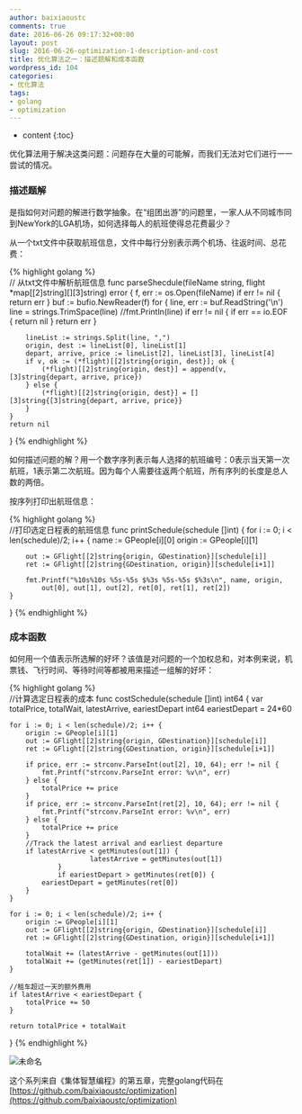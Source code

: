 ```yaml
---
author: baixiaoustc
comments: true
date: 2016-06-26 09:17:32+00:00
layout: post
slug: 2016-06-26-optimization-1-description-and-cost
title: 优化算法之一：描述题解和成本函数
wordpress_id: 104
categories:
- 优化算法
tags:
- golang
- optimization
---
```


* content 
{:toc}


优化算法用于解决这类问题：问题存在大量的可能解，而我们无法对它们进行一一尝试的情况。


### 描述题解


是指如何对问题的解进行数学抽象。在“组团出游”的问题里，一家人从不同城市同到NewYork的LGA机场，如何选择每人的航班使得总花费最少？

从一个txt文件中获取航班信息，文件中每行分别表示两个机场、往返时间、总花费：


{% highlight golang %}  
// 从txt文件中解析航班信息
func parseShecdule(fileName string, flight *map[[2]string][][3]string) error {
	f, err := os.Open(fileName)
	if err != nil {
		return err
	}
	buf := bufio.NewReader(f)
	for {
		line, err := buf.ReadString('\n')
		line = strings.TrimSpace(line)
		//fmt.Println(line)
		if err != nil {
			if err == io.EOF {
				return nil
			}
			return err
		}
    
		lineList := strings.Split(line, ",")
		origin, dest := lineList[0], lineList[1]
		depart, arrive, price := lineList[2], lineList[3], lineList[4]
		if v, ok := (*flight)[[2]string{origin, dest}]; ok {
			(*flight)[[2]string{origin, dest}] = append(v, [3]string{depart, arrive, price})
		} else {
			(*flight)[[2]string{origin, dest}] = [][3]string{[3]string{depart, arrive, price}}
		}
	}
	return nil
}
{% endhighlight %}


如何描述问题的解？用一个数字序列表示每人选择的航班编号：0表示当天第一次航班，1表示第二次航班。因为每个人需要往返两个航班，所有序列的长度是总人数的两倍。

按序列打印出航班信息：


{% highlight golang %}   
//打印选定日程表的航班信息
func printSchedule(schedule []int)  {
	for i := 0; i < len(schedule)/2; i++ {
		name := GPeople[i][0]
		origin := GPeople[i][1]
    
		out := GFlight[[2]string{origin, GDestination}][schedule[i]]
		ret := GFlight[[2]string{GDestination, origin}][schedule[i+1]]
    
		fmt.Printf("%10s%10s %5s-%5s $%3s %5s-%5s $%3s\n", name, origin,
			out[0], out[1], out[2], ret[0], ret[1], ret[2])
	}
}
{% endhighlight %}


### 成本函数


如何用一个值表示所选解的好坏？该值是对问题的一个加权总和，对本例来说，机票钱、飞行时间、等待时间等都被用来描述一组解的好坏：


{% highlight golang %}  
//计算选定日程表的成本
func costSchedule(schedule []int) int64 {
	var totalPrice, totalWait, latestArrive, eariestDepart int64
	eariestDepart = 24*60
    
	for i := 0; i < len(schedule)/2; i++ {
		origin := GPeople[i][1]
		out := GFlight[[2]string{origin, GDestination}][schedule[i]]
		ret := GFlight[[2]string{GDestination, origin}][schedule[i+1]]
    
		if price, err := strconv.ParseInt(out[2], 10, 64); err != nil {
			fmt.Printf("strconv.ParseInt error: %v\n", err)
		} else {
			totalPrice += price
		}
		if price, err := strconv.ParseInt(ret[2], 10, 64); err != nil {
			fmt.Printf("strconv.ParseInt error: %v\n", err)
		} else {
			totalPrice += price
		}
		//Track the latest arrival and earliest departure
		if latestArrive < getMinutes(out[1]) { 
                        latestArrive = getMinutes(out[1]) 
                } 
                if eariestDepart > getMinutes(ret[0]) {
			eariestDepart = getMinutes(ret[0])
		}
	}
    
	for i := 0; i < len(schedule)/2; i++ {
		origin := GPeople[i][1]
		out := GFlight[[2]string{origin, GDestination}][schedule[i]]
		ret := GFlight[[2]string{GDestination, origin}][schedule[i+1]]
    
		totalWait += (latestArrive - getMinutes(out[1]))
		totalWait += (getMinutes(ret[1]) - eariestDepart)
	}
    
	//租车超过一天的额外费用
	if latestArrive < eariestDepart {
		totalPrice += 50
	}
    
	return totalPrice + totalWait
}
{% endhighlight %}


![未命名](http://baixiaoustc.github.io/wordpress/wp-content/uploads/2016/06/未命名-4.png)

这个系列来自《集体智慧编程》的第五章，完整golang代码在[https://github.com/baixiaoustc/optimization](https://github.com/baixiaoustc/optimization)
